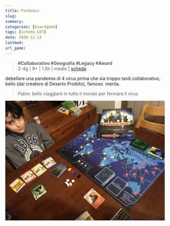 ```yaml
---
title: Pandemic
slug: 
summary: 
categories: [boardgame]
tags: [scheda_GdT]
date: 2020-12-14
lastmod: 
url_game: 
---
```

> **#Collaborativo #Geografia #Legacy #Award**  
> 2-4g | 9+ | 1.5h | medio | [scheda](https://boardgamegeek.com/boardgame/30549/pandemic)  

debellare una pandemia di 4 virus prima che sia troppo tardi 
collaborativo, bello (dal creatore di Deserto Proibito), famoso.
merita.

> *Fabio:*
> bello viaggiare in tutto il mondo per fermare il virus

![](img/pandemic.webp)



